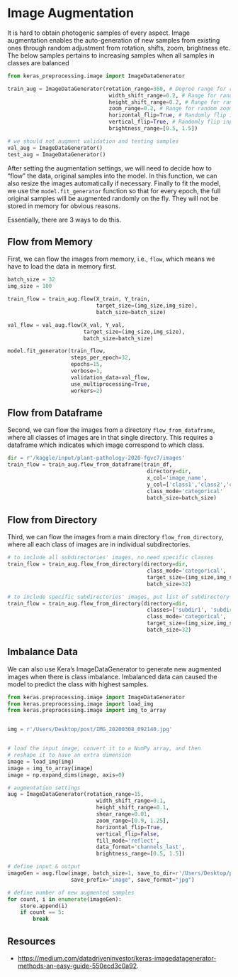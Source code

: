 # Image Augmentation

It is hard to obtain photogenic samples of every aspect. Image augmentation enables the auto-generation of new samples from existing ones through random adjustment from rotation, shifts, zoom, brightness etc. The below samples pertains to increasing samples when all samples in classes are balanced


```python
from keras_preprocessing.image import ImageDataGenerator

train_aug = ImageDataGenerator(rotation_range=360, # Degree range for random rotations
                                width_shift_range=0.2, # Range for random horizontal shifts
                                height_shift_range=0.2, # Range for random vertical shifts
                                zoom_range=0.2, # Range for random zoom
                                horizontal_flip=True, # Randomly flip inputs horizontally
                                vertical_flip=True, # Randomly flip inputs vertically
                                brightness_range=[0.5, 1.5])

# we should not augment validation and testing samples
val_aug = ImageDataGenerator()
test_aug = ImageDataGenerator()
```

After setting the augmentation settings, we will need to decide how to “flow” the data, original samples into the model. In this function, we can also resize the images automatically if necessary. Finally to fit the model, we use the `model.fit_generator` function so that for every epoch, the full original samples will be augmented randomly on the fly. They will not be stored in memory for obvious reasons.

Essentially, there are 3 ways to do this. 

## Flow from Memory

First, we can flow the images from memory, i.e., `flow`, which means we have to load the data in memory first.


```python
batch_size = 32
img_size = 100

train_flow = train_aug.flow(X_train, Y_train,
                            target_size=(img_size,img_size),
                            batch_size=batch_size)

val_flow = val_aug.flow(X_val, Y_val,
                        target_size=(img_size,img_size),
                        batch_size=batch_size)

model.fit_generator(train_flow,
                    steps_per_epoch=32,
                    epochs=15,
                    verbose=1,
                    validation_data=val_flow,
                    use_multiprocessing=True,
                    workers=2)
```

## Flow from Dataframe

Second, we can flow the images from a directory `flow_from_dataframe`, where all classes of images are in that single directory. This requires a dataframe which indicates which image correspond to which class.

```python
dir = r'/kaggle/input/plant-pathology-2020-fgvc7/images'
train_flow = train_aug.flow_from_dataframe(train_df,
                                            directory=dir,
                                            x_col='image_name',
                                            y_col=['class1','class2','class3','class4'],
                                            class_mode='categorical'
                                            batch_size=batch_size)
```

## Flow from Directory

Third, we can flow the images from a main directory `flow_from_directory`, where all each class of images are in individual subdirectories.

```python
# to include all subdirectories' images, no need specific classes
train_flow = train_aug.flow_from_directory(directory=dir,
                                            class_mode='categorical',
                                            target_size=(img_size,img_size),
                                            batch_size=32)

# to include specific subdirectories' images, put list of subdirectory names under classes
train_flow = train_aug.flow_from_directory(directory=dir,
                                            classes=['subdir1', 'subdir2', 'subdir3'],
                                            class_mode='categorical',
                                            target_size=(img_size,img_size),
                                            batch_size=32)
```

## Imbalance Data

We can also use Kera’s ImageDataGenerator to generate new augmented images when there is class imbalance. Imbalanced data can caused the model to predict the class with highest samples.


```python
from keras.preprocessing.image import ImageDataGenerator
from keras.preprocessing.image import load_img
from keras.preprocessing.image import img_to_array


img = r'/Users/Desktop/post/IMG_20200308_092140.jpg'


# load the input image, convert it to a NumPy array, and then
# reshape it to have an extra dimension
image = load_img(img)
image = img_to_array(image)
image = np.expand_dims(image, axis=0)

# augmentation settings
aug = ImageDataGenerator(rotation_range=15,
                            width_shift_range=0.1,
                            height_shift_range=0.1,
                            shear_range=0.01,
                            zoom_range=[0.9, 1.25],
                            horizontal_flip=True,
                            vertical_flip=False,
                            fill_mode='reflect',
                            data_format='channels_last',
                            brightness_range=[0.5, 1.5])

# define input & output
imageGen = aug.flow(image, batch_size=1, save_to_dir=r'/Users/Desktop/post/',
                    save_prefix="image", save_format="jpg")

# define number of new augmented samples
for count, i in enumerate(imageGen):
    store.append(i)
    if count == 5:
        break
```

## Resources

 * https://medium.com/datadriveninvestor/keras-imagedatagenerator-methods-an-easy-guide-550ecd3c0a92.